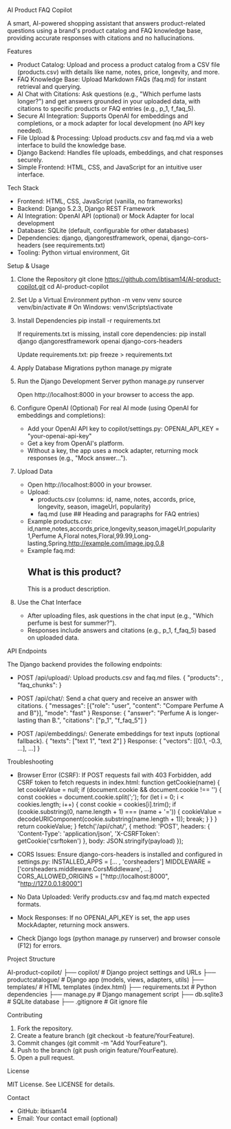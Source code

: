 AI Product FAQ Copilot

A smart, AI-powered shopping assistant that answers product-related questions using a brand's product catalog and FAQ knowledge base, providing accurate responses with citations and no hallucinations.

Features
- Product Catalog: Upload and process a product catalog from a CSV file (products.csv) with details like name, notes, price, longevity, and more.
- FAQ Knowledge Base: Upload Markdown FAQs (faq.md) for instant retrieval and querying.
- AI Chat with Citations: Ask questions (e.g., "Which perfume lasts longer?") and get answers grounded in your uploaded data, with citations to specific products or FAQ entries (e.g., p_1, f_faq_5).
- Secure AI Integration: Supports OpenAI for embeddings and completions, or a mock adapter for local development (no API key needed).
- File Upload & Processing: Upload products.csv and faq.md via a web interface to build the knowledge base.
- Django Backend: Handles file uploads, embeddings, and chat responses securely.
- Simple Frontend: HTML, CSS, and JavaScript for an intuitive user interface.

Tech Stack
- Frontend: HTML, CSS, JavaScript (vanilla, no frameworks)
- Backend: Django 5.2.3, Django REST Framework
- AI Integration: OpenAI API (optional) or Mock Adapter for local development
- Database: SQLite (default, configurable for other databases)
- Dependencies: django, djangorestframework, openai, django-cors-headers (see requirements.txt)
- Tooling: Python virtual environment, Git

Setup & Usage

1. Clone the Repository
   git clone https://github.com/ibtisam14/AI-product-copilot.git
   cd AI-product-copilot

2. Set Up a Virtual Environment
   python -m venv venv
   source venv/bin/activate  # On Windows: venv\Scripts\activate

3. Install Dependencies
   pip install -r requirements.txt

   If requirements.txt is missing, install core dependencies:
   pip install django djangorestframework openai django-cors-headers

   Update requirements.txt:
   pip freeze > requirements.txt

4. Apply Database Migrations
   python manage.py migrate

5. Run the Django Development Server
   python manage.py runserver

   Open http://localhost:8000 in your browser to access the app.

6. Configure OpenAI (Optional)
   For real AI mode (using OpenAI for embeddings and completions):
   - Add your OpenAI API key to copilot/settings.py:
     OPENAI_API_KEY = "your-openai-api-key"
   - Get a key from OpenAI's platform.
   - Without a key, the app uses a mock adapter, returning mock responses (e.g., "Mock answer...").

7. Upload Data
   - Open http://localhost:8000 in your browser.
   - Upload:
     - products.csv (columns: id, name, notes, accords, price, longevity, season, imageUrl, popularity)
     - faq.md (use ## Heading and paragraphs for FAQ entries)
   - Example products.csv:
     id,name,notes,accords,price,longevity,season,imageUrl,popularity
     1,Perfume A,Floral notes,Floral,99.99,Long-lasting,Spring,http://example.com/image.jpg,0.8
   - Example faq.md:
     ## What is this product?
     This is a product description.

8. Use the Chat Interface
   - After uploading files, ask questions in the chat input (e.g., "Which perfume is best for summer?").
   - Responses include answers and citations (e.g., p_1, f_faq_5) based on uploaded data.

API Endpoints

The Django backend provides the following endpoints:

- POST /api/upload/: Upload products.csv and faq.md files.
  {
    "products": <number of products>,
    "faq_chunks": <number of FAQ chunks>
  }

- POST /api/chat/: Send a chat query and receive an answer with citations.
  {
    "messages": [{"role": "user", "content": "Compare Perfume A and B"}],
    "mode": "fast"
  }
  Response:
  {
    "answer": "Perfume A is longer-lasting than B.",
    "citations": ["p_1", "f_faq_5"]
  }

- POST /api/embeddings/: Generate embeddings for text inputs (optional fallback).
  {
    "texts": ["text 1", "text 2"]
  }
  Response:
  {
    "vectors": [[0.1, -0.3, ...], ...]
  }

Troubleshooting

- Browser Error (CSRF): If POST requests fail with 403 Forbidden, add CSRF token to fetch requests in index.html:
  function getCookie(name) {
      let cookieValue = null;
      if (document.cookie && document.cookie !== '') {
          const cookies = document.cookie.split(';');
          for (let i = 0; i < cookies.length; i++) {
              const cookie = cookies[i].trim();
              if (cookie.substring(0, name.length + 1) === (name + '=')) {
                  cookieValue = decodeURIComponent(cookie.substring(name.length + 1));
                  break;
              }
          }
      }
      return cookieValue;
  }
  fetch('/api/chat/', {
      method: 'POST',
      headers: {
          'Content-Type': 'application/json',
          'X-CSRFToken': getCookie('csrftoken')
      },
      body: JSON.stringify(payload)
  });

- CORS Issues: Ensure django-cors-headers is installed and configured in settings.py:
  INSTALLED_APPS = [... , 'corsheaders']
  MIDDLEWARE = ['corsheaders.middleware.CorsMiddleware', ...]
  CORS_ALLOWED_ORIGINS = ["http://localhost:8000", "http://127.0.0.1:8000"]

- No Data Uploaded: Verify products.csv and faq.md match expected formats.
- Mock Responses: If no OPENAI_API_KEY is set, the app uses MockAdapter, returning mock answers.
- Check Django logs (python manage.py runserver) and browser console (F12) for errors.

Project Structure

AI-product-copilot/
├── copilot/              # Django project settings and URLs
├── productcatalogue/      # Django app (models, views, adapters, utils)
├── templates/             # HTML templates (index.html)
├── requirements.txt       # Python dependencies
├── manage.py             # Django management script
├── db.sqlite3            # SQLite database
├── .gitignore            # Git ignore file

Contributing

1. Fork the repository.
2. Create a feature branch (git checkout -b feature/YourFeature).
3. Commit changes (git commit -m "Add YourFeature").
4. Push to the branch (git push origin feature/YourFeature).
5. Open a pull request.

License

MIT License. See LICENSE for details.

Contact

- GitHub: ibtisam14
- Email: Your contact email (optional)